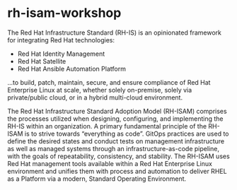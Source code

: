 # rh-isam-workshop
The Red Hat Infrastructure Standard (RH-IS) is an opinionated framework for integrating Red Hat technologies:
- Red Hat Identity Management
- Red Hat Satellite
- Red Hat Ansible Automation Platform

...to build, patch, maintain, secure, and ensure compliance of Red Hat Enterprise Linux at scale, whether solely on-premise, solely via private/public cloud, or in a hybrid multi-cloud environment. 

The Red Hat Infrastructure Standard Adoption Model (RH-ISAM) comprises the processes utilized when designing, configuring, and implementing the RH-IS within an organization. A primary fundamental principle of the RH-ISAM is to strive towards “everything as code”. GitOps practices are used to define the desired states and conduct tests on management infrastructure as well as managed systems through an infrastructure-as-code pipeline, with the goals of repeatability, consistency, and stability. The RH-ISAM uses Red Hat management tools available within a Red Hat Enterprise Linux environment and unifies them with process and automation to deliver RHEL as a Platform via a modern, Standard Operating Environment.
